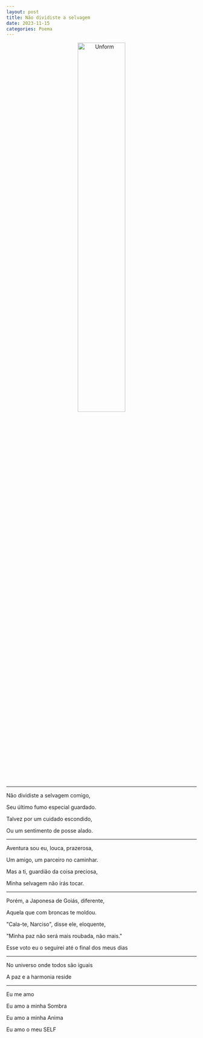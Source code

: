 ```yaml
---
layout: post
title: Não dividiste a selvagem
date: 2023-11-15
categories: Poema
---
```


<p align="center">
<img src="{{ site.baseurl }}/images/2023-11-15-Nao-dividiste-a-selvagem.png" 
height="50%" width="50%" alt="Unform" />
</p>

---

Não dividiste a selvagem comigo,  

Seu último fumo especial guardado.  

Talvez por um cuidado escondido,  

Ou um sentimento de posse alado.

---

Aventura sou eu, louca, prazerosa,  

Um amigo, um parceiro no caminhar.  

Mas a ti, guardião da coisa preciosa,  

Minha selvagem não irás tocar.

---

Porém, a Japonesa de Goiás, diferente,  

Aquela que com broncas te moldou.  

"Cala-te, Narciso", disse ele, eloquente,

"Minha paz não será mais roubada, não mais."

Esse voto eu o seguirei até o final dos meus dias

---

No universo onde todos são iguais 

A paz e a harmonia reside 

---

Eu me amo

Eu amo a minha Sombra 

Eu amo a minha Anima

Eu amo o meu SELF